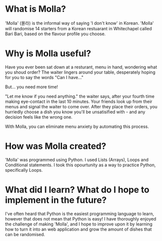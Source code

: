 # What is Molla?
'Molla' (몰라) is the informal way of saying 'I don't know' in Korean. 
'Molla' will randomise 14 starters from a Korean restuarant in Whitechapel called Bari Bari, based on the flavour profile you choose.

# Why is Molla useful?
Have you ever been sat down at a resturant, menu in hand, wondering what you shoud order? The waiter lingers around your table, desperately hoping for you to say the words "Can I have..."

But... you need more time!

"Let me know if you need anything." the waiter says, after your fourth time making eye-contact in the last 10 minutes. Your friends look up from their menus and signal the waiter to come over. After they place their orders, you hurriedly choose a dish you know you'll be unsatisified with -  and any decision feels like the wrong one.

With Molla, you can eliminate menu anxiety by automating this process. 

# How was Molla created?
'Molla' was programmed using Python. I used Lists (Arrays), Loops and Conditional statements. I took this opourtunity as a way to practice Python, specifically Loops. 
# What did I learn? What do I hope to implement in the future?
I've often heard that Python is the easiest programming language to learn, however that does not mean that Python is easy! I have thoroughly enjoyed the challenge of making 'Molla', and I hope to improve upon it by learning how to turn it into an web application and grow the amount of dishes that can be randomised.

